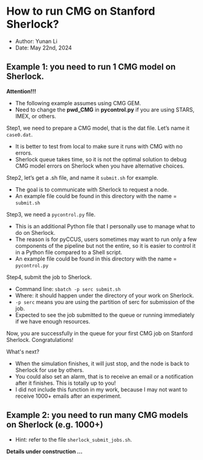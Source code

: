 # How to run CMG on Stanford Sherlock?

- Author: Yunan Li
- Date: May 22nd, 2024

## Example 1: you need to run 1 CMG model on Sherlock.

**Attention!!!**
- The following example assumes using CMG GEM.
- Need to change the **pwd_CMG** in **pycontrol.py** if you are using STARS, IMEX, or others.

Step1, we need to prepare a CMG model, that is the dat file. Let’s name it `case0.dat`. 
- It is better to test from local to make sure it runs with CMG with no errors.
- Sherlock queue takes time, so it is not the optimal solution to debug CMG model errors on Sherlock when you have alternative choices.

Step2, let’s get a .sh file, and name it `submit.sh` for example. 
- The goal is to communicate with Sherlock to request a node.
- An example file could be found in this directory with the name = `submit.sh`

Step3, we need a `pycontrol.py` file. 
- This is an additional Python file that I personally use to manage what to do on Sherlock.
- The reason is for pyCCUS, users sometimes may want to run only a few components of the pipeline but not the entire, so it is easier to control it in a Python file compared to a Shell script.
- An example file could be found in this directory with the name = `pycontrol.py`

Step4, submit the job to Sherlock. 
- Command line: `sbatch -p serc submit.sh`
- Where: it should happen under the directory of your work on Sherlock.
- `-p serc` means you are using the partition of serc for submission of the job.
- Expected to see the job submitted to the queue or running immediately if we have enough resources. 

Now, you are successfully in the queue for your first CMG job on Stanford Sherlock. Congratulations!

What's next?

- When the simulation finishes, it will just stop, and the node is back to Sherlock for use by others.
- You could also set an alarm, that is to receive an email or a notification after it finishes. This is totally up to you!
- I did not include this function in my work, because I may not want to receive 1000+ emails after an experiment. 

## Example 2: you need to run many CMG models on Sherlock (e.g. 1000+)

- Hint: refer to the file `sherlock_submit_jobs.sh`.

**Details under construction ...**

